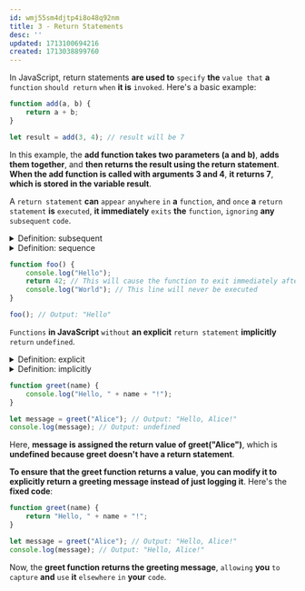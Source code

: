```yaml
---
id: wmj55sm4djtp4i8o48q92nm
title: 3 - Return Statements
desc: ''
updated: 1713100694216
created: 1713038899760
---
```


In JavaScript, return statements **are used to** `specify` **the** `value that` **a** `function` `should return` `when` **it is** `invoked`. Here's a basic example:

```javascript
function add(a, b) {
    return a + b;
}

let result = add(3, 4); // result will be 7
```

In this example, the **add function takes two parameters (a and b)**, **adds them together**, and **then returns the result using the return statement**. **When the add function is called with arguments 3 and 4**, **it returns 7**, **which is stored in the variable result**.

A `return statement` **can** `appear` `anywhere` `in` **a** `function`, and `once` **a** `return statement` **is** `executed`, **it immediately** `exits` **the** `function`, `ignoring` **any** `subsequent` `code`.



<!-- start of 'subsequent' section -->
<details>
    <summary>Definition: subsequent</summary>

#
"Subsequent" **refers to** `something` **that** `follows` **or** `comes after` `something else` **in** `time`, `order`, **or** `sequence`.

---
</details>
<!-- end of 'subsequent' section -->



<!-- start of 'sequence' section -->
<details>
    <summary>Definition: sequence</summary>

#
"Subsequent" **refers to** `something` **that** `follows` **or** `comes after` `something else` **in** `time`, `order`, **or** `sequence`.

---
</details>
<!-- end of 'sequence' section -->



```javascript
function foo() {
    console.log("Hello");
    return 42; // This will cause the function to exit immediately after printing "Hello"
    console.log("World"); // This line will never be executed
}

foo(); // Output: "Hello"
```

`Functions` **in JavaScript** `without` **an explicit** `return statement` **implicitly** `return` `undefined`.



<!-- start of 'explicit' section -->
<details>
    <summary>Definition: explicit</summary>

#
"Explicit" **means** `something` **is** `very clear` **and** `straightforward`, **leaving** `no` **room for** `confusion`.

---
</details>
<!-- end of 'explicit' section -->



<!-- start of 'implicitly' section -->
<details>
    <summary>Definition: implicitly</summary>

#
"Implicitly" **means** `something` **is** `understood` `without` `being said` `directly`.

---
</details>
<!-- end of 'implicitly' section -->



```javascript
function greet(name) {
    console.log("Hello, " + name + "!");
}

let message = greet("Alice"); // Output: "Hello, Alice!"
console.log(message); // Output: undefined
```

Here, **message is assigned the return value of greet("Alice")**, which is **undefined because greet doesn't have a return statement**.

**To ensure that the greet function returns a value**, **you can modify it to explicitly return a greeting message instead of just logging it**. Here's the **fixed code**:

```javascript
function greet(name) {
    return "Hello, " + name + "!";
}

let message = greet("Alice"); // Output: "Hello, Alice!"
console.log(message); // Output: "Hello, Alice!"
```

Now, the **greet function returns the greeting message**, `allowing` **you** `to capture` **and** `use` **it** `elsewhere` `in` **your** `code`.